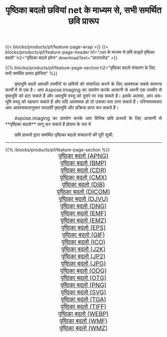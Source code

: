 ﻿---
title: पृष्ठिका बदलो छवियां net के माध्यम से, सभी समर्थित छवि प्रारूप 
weight: 3920
url: /hi/net/change-background 
lang: hi
langdirlevel: 2
locales: zh-hans,ja,it,ru,de,es,fr,nl,id,lt,pl,pt,vi,tr,ko,zh-hant,ar,hi,th,sv,cs,uk,he
description: Aspose.Imaging का उपयोग करके आप net के माध्यम से आसानी से पृष्ठिका बदलो चित्र बना सकते हैं
---

{{< blocks/products/pf/feature-page-wrap >}}
{{< blocks/products/pf/feature-page-header h1="net के माध्यम से छवि फ़ाइलें पृष्ठिका बदलो" h2="पृष्ठिका बदलो इमेज" downloadText="डाउनलोड" >}}


{{% blocks/products/pf/feature-page-section  h2="पृष्ठिका बदलो संचालन के लिए सभी समर्थित प्रारूप इमेजिस" %}}
<p align="justify" style="text-indent:2em;font-size:15px;">
पृष्ठभूमि बदलें आपकी तस्वीरों या छवियों को संसाधित करने के लिए आवश्यक सबसे सामान्य कार्यों में से एक है। आप Aspose.Imaging का उपयोग करके आसानी से अपनी एक तस्वीर से पृष्ठभूमि को हटा सकते हैं और अग्रभूमि वस्तु को दूसरे पर रख सकते हैं। इसके अलावा, आप अग्रभूमि वस्तु को पहचान सकते हैं और यदि आवश्यक हो तो उसका पता लगा सकते हैं। परिणामस्वरूप आप आवश्यकतानुसार पारदर्शी पृष्ठभूमि और प्रक्रिया प्राप्त कर सकते हैं।
</p>
<p align="justify" style="text-indent:2em;font-size:15px;">
Aspose.Imaging का उपयोग करके आप विभिन्न छवि प्रारूपों के लिए आसानी से **पृष्ठिका बदलो** लागू कर सकते हैं प्रोग्राम के रूप में
</p>
<p align="justify" style="text-indent:2em;font-size:15px;">
छवि प्रारूपों द्वारा समर्थित पृष्ठिका बदलो संचालनों की पूरी सूची:
</p>
<hr/>
{{% /blocks/products/pf/feature-page-section %}}
<div class="container-fluid productfamilypage bg-gray">
    <div class="convertypes bg-gray agp-content section">
        <div class="container">
		<div class="row other-converters" style="gap: 10px;font-size: 19px;text-align:center;">
		    <div class='col-md-2 other-converter remove-lp remove-rp'><a href="/imaging/hi/net/change-background/apng" style="padding:15px;">पृष्ठिका बदलो (APNG)</a></div><div class='col-md-2 other-converter remove-lp remove-rp'><a href="/imaging/hi/net/change-background/bmp" style="padding:15px;">पृष्ठिका बदलो (BMP)</a></div><div class='col-md-2 other-converter remove-lp remove-rp'><a href="/imaging/hi/net/change-background/cdr" style="padding:15px;">पृष्ठिका बदलो (CDR)</a></div><div class='col-md-2 other-converter remove-lp remove-rp'><a href="/imaging/hi/net/change-background/cmx" style="padding:15px;">पृष्ठिका बदलो (CMX)</a></div><div class='col-md-2 other-converter remove-lp remove-rp'><a href="/imaging/hi/net/change-background/dib" style="padding:15px;">पृष्ठिका बदलो (DIB)</a></div><div class='col-md-2 other-converter remove-lp remove-rp'><a href="/imaging/hi/net/change-background/dicom" style="padding:15px;">पृष्ठिका बदलो (DICOM)</a></div><div class='col-md-2 other-converter remove-lp remove-rp'><a href="/imaging/hi/net/change-background/djvu" style="padding:15px;">पृष्ठिका बदलो (DJVU)</a></div><div class='col-md-2 other-converter remove-lp remove-rp'><a href="/imaging/hi/net/change-background/dng" style="padding:15px;">पृष्ठिका बदलो (DNG)</a></div><div class='col-md-2 other-converter remove-lp remove-rp'><a href="/imaging/hi/net/change-background/emf" style="padding:15px;">पृष्ठिका बदलो (EMF)</a></div><div class='col-md-2 other-converter remove-lp remove-rp'><a href="/imaging/hi/net/change-background/emz" style="padding:15px;">पृष्ठिका बदलो (EMZ)</a></div><div class='col-md-2 other-converter remove-lp remove-rp'><a href="/imaging/hi/net/change-background/eps" style="padding:15px;">पृष्ठिका बदलो (EPS)</a></div><div class='col-md-2 other-converter remove-lp remove-rp'><a href="/imaging/hi/net/change-background/gif" style="padding:15px;">पृष्ठिका बदलो (GIF)</a></div><div class='col-md-2 other-converter remove-lp remove-rp'><a href="/imaging/hi/net/change-background/ico" style="padding:15px;">पृष्ठिका बदलो (ICO)</a></div><div class='col-md-2 other-converter remove-lp remove-rp'><a href="/imaging/hi/net/change-background/j2k" style="padding:15px;">पृष्ठिका बदलो (J2K)</a></div><div class='col-md-2 other-converter remove-lp remove-rp'><a href="/imaging/hi/net/change-background/jp2" style="padding:15px;">पृष्ठिका बदलो (JP2)</a></div><div class='col-md-2 other-converter remove-lp remove-rp'><a href="/imaging/hi/net/change-background/jpg" style="padding:15px;">पृष्ठिका बदलो (JPG)</a></div><div class='col-md-2 other-converter remove-lp remove-rp'><a href="/imaging/hi/net/change-background/odg" style="padding:15px;">पृष्ठिका बदलो (ODG)</a></div><div class='col-md-2 other-converter remove-lp remove-rp'><a href="/imaging/hi/net/change-background/otg" style="padding:15px;">पृष्ठिका बदलो (OTG)</a></div><div class='col-md-2 other-converter remove-lp remove-rp'><a href="/imaging/hi/net/change-background/png" style="padding:15px;">पृष्ठिका बदलो (PNG)</a></div><div class='col-md-2 other-converter remove-lp remove-rp'><a href="/imaging/hi/net/change-background/svg" style="padding:15px;">पृष्ठिका बदलो (SVG)</a></div><div class='col-md-2 other-converter remove-lp remove-rp'><a href="/imaging/hi/net/change-background/tga" style="padding:15px;">पृष्ठिका बदलो (TGA)</a></div><div class='col-md-2 other-converter remove-lp remove-rp'><a href="/imaging/hi/net/change-background/tiff" style="padding:15px;">पृष्ठिका बदलो (TIFF)</a></div><div class='col-md-2 other-converter remove-lp remove-rp'><a href="/imaging/hi/net/change-background/webp" style="padding:15px;">पृष्ठिका बदलो (WEBP)</a></div><div class='col-md-2 other-converter remove-lp remove-rp'><a href="/imaging/hi/net/change-background/wmf" style="padding:15px;">पृष्ठिका बदलो (WMF)</a></div><div class='col-md-2 other-converter remove-lp remove-rp'><a href="/imaging/hi/net/change-background/wmz" style="padding:15px;">पृष्ठिका बदलो (WMZ)</a></div>
                </div>
        </div>
    </div>
</div>
<br/>

